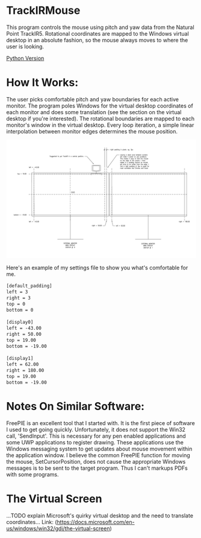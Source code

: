 # TrackIRMouse

This program controls the mouse using pitch and yaw data from the Natural Point TrackIR5.
Rotational coordinates are mapped to the Windows virtual desktop in an absolute fashion, so the mouse always moves to where the user is looking.

[Python Version](https://github.com/georgekuegler/TrackIR5PyMouse)

# How It Works:
The user picks comfortable pitch and yaw boundaries for each active monitor.
The program poles Windows for the virtual desktop coordinates of each monitor and does some translation (see the section on the virtual desktop if you're interested).
The rotational boundaries are mapped to each monitor's window in the virtual desktop.
Every loop iteration, a simple linear interpolation between monitor edges determines the mouse position.

![monitor diagram](https://github.com/georgekuegler/TrackIRMouse/blob/master/docs/Windows%20Desktop%20Diagram-Model.png)

Here's an example of my settings file to show you what's comfortable for me.
```
[default_padding]
left = 3
right = 3
top = 0
bottom = 0

[display0]
left = -43.00
right = 50.00
top = 19.00
bottom = -19.00

[display1]
left = 62.00
right = 180.00
top = 19.00
bottom = -19.00
```

# Notes On Similar Software:

FreePIE is an excellent tool that I started with. It is the first piece of software I used to get going quickly.
Unfortunately, it does not support the Win32 call, 'SendInput'. This is necessary for any pen enabled applications and some UWP applications to register drawing. These applications use the Windows messaging system to get updates about mouse movement within the application window. I believe the common FreePIE function for moving the mouse, SetCursorPosition, does not cause the appropriate Windows messages is to be sent to the target program. Thus I can't markups PDFs with some programs.

# The Virtual Screen
...TODO explain Microsoft's quirky virtual desktop and the need to translate coordinates...
Link: (https://docs.microsoft.com/en-us/windows/win32/gdi/the-virtual-screen)
